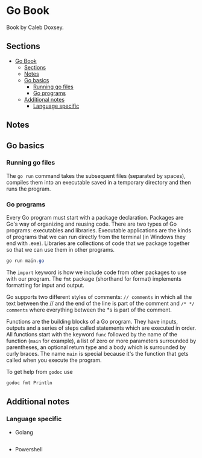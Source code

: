 # Go Book

Book by Caleb Doxsey.

<!-- markdownlint-disable MD010 -->

## Sections

- [Go Book](#go-book)
  - [Sections](#sections)
  - [Notes](#notes)
  - [Go basics](#go-basics)
    - [Running go files](#running-go-files)
    - [Go programs](#go-programs)
  - [Additional notes](#additional-notes)
    - [Language specific](#language-specific)

## Notes

## Go basics

### Running go files

The `go run` command takes the subsequent files (separated by spaces), compiles them into an executable saved in a temporary directory and then runs the program.

### Go programs

Every Go program must start with a package declaration. Packages are Go's way of organizing and reusing code.
There are two types of Go programs: executables and libraries. Executable applications are the kinds of programs that we can run directly from the terminal (in Windows they end with .exe).
Libraries are collections of code that we package together so that we can use them in other programs.

```powershell
go run main.go
```

The `import` keyword is how we include code from other packages to use with our program. The `fmt` package
(shorthand for format) implements formatting for input and output.

Go supports two different styles of comments: `// comments` in which all the text between the // and the end of the line is part of the comment and `/* */ comments` where everything between the *s is part of the comment.

Functions are the building blocks of a Go program. They have inputs, outputs and a series of steps called
statements which are executed in order. All functions start with the keyword `func` followed by the name of
the function (`main` for example), a list of zero or more parameters surrounded by parentheses, an optional
return type and a body which is surrounded by curly braces. The name `main` is special because it's the function that gets called when you execute the program.

To get help from `godoc` use 

```powershell
godoc fmt Println
```




## Additional notes

### Language specific

- Golang

```go

```

- Powershell

```powershell

```
